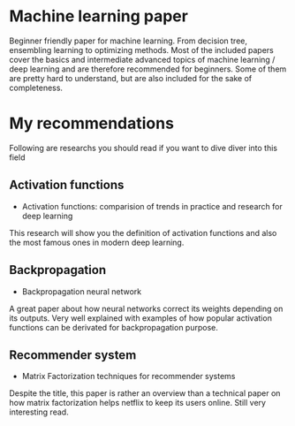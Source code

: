 # Machine learning paper

Beginner friendly paper for machine learning. From decision tree, ensembling learning to optimizing methods. 
Most of the included papers cover the basics and intermediate advanced topics of machine learning / deep learning 
and are therefore recommended for beginners. Some of them are pretty hard to understand, but are also included for the sake 
of completeness.

# My recommendations

Following are researchs you should read if you want to dive diver into this field

## Activation functions

* Activation functions: comparision of trends in practice and research for deep learning

This research will show you the definition of activation functions and also the most famous ones in modern deep learning. 

## Backpropagation

* Backpropagation neural network

A great paper about how neural networks correct its weights depending on its outputs. Very well explained with examples 
of how popular activation functions can be derivated for backpropagation purpose.

## Recommender system

* Matrix Factorization techniques for recommender systems

Despite the title, this paper is rather an overview than a technical paper on how matrix factorization helps netflix to keep its users online. Still very interesting read.

